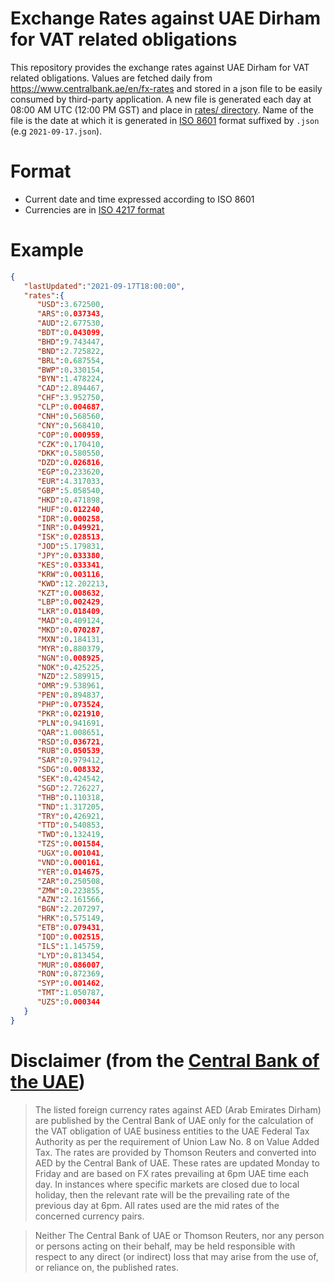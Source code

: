 # Exchange Rates against UAE Dirham for VAT related obligations

This repository provides the exchange rates against UAE Dirham for VAT related obligations. Values are fetched daily from https://www.centralbank.ae/en/fx-rates and stored in a json file to be easily consumed by third-party application. 
A new file is generated each day at 08:00 AM UTC (12:00 PM GST) and place in [rates/ directory](https://github.com/paulbares/centralbank-ae-fx-rates/tree/main/rates). Name of the file is the date at which it is generated in [ISO 8601](https://www.iso.org/iso-8601-date-and-time-format.html) format suffixed by `.json` (e.g `2021-09-17.json`).

# Format

- Current date and time expressed according to ISO 8601
- Currencies are in [ISO 4217 format](https://en.wikipedia.org/wiki/ISO_4217)

# Example

```json
{
   "lastUpdated":"2021-09-17T18:00:00",
   "rates":{
      "USD":3.672500,
      "ARS":0.037343,
      "AUD":2.677530,
      "BDT":0.043099,
      "BHD":9.743447,
      "BND":2.725822,
      "BRL":0.687554,
      "BWP":0.330154,
      "BYN":1.478224,
      "CAD":2.894467,
      "CHF":3.952750,
      "CLP":0.004687,
      "CNH":0.568560,
      "CNY":0.568410,
      "COP":0.000959,
      "CZK":0.170410,
      "DKK":0.580550,
      "DZD":0.026816,
      "EGP":0.233620,
      "EUR":4.317033,
      "GBP":5.058540,
      "HKD":0.471898,
      "HUF":0.012240,
      "IDR":0.000258,
      "INR":0.049921,
      "ISK":0.028513,
      "JOD":5.179831,
      "JPY":0.033380,
      "KES":0.033341,
      "KRW":0.003116,
      "KWD":12.202213,
      "KZT":0.008632,
      "LBP":0.002429,
      "LKR":0.018409,
      "MAD":0.409124,
      "MKD":0.070287,
      "MXN":0.184131,
      "MYR":0.880379,
      "NGN":0.008925,
      "NOK":0.425225,
      "NZD":2.589915,
      "OMR":9.538961,
      "PEN":0.894837,
      "PHP":0.073524,
      "PKR":0.021910,
      "PLN":0.941691,
      "QAR":1.008651,
      "RSD":0.036721,
      "RUB":0.050539,
      "SAR":0.979412,
      "SDG":0.008332,
      "SEK":0.424542,
      "SGD":2.726227,
      "THB":0.110318,
      "TND":1.317205,
      "TRY":0.426921,
      "TTD":0.540853,
      "TWD":0.132419,
      "TZS":0.001584,
      "UGX":0.001041,
      "VND":0.000161,
      "YER":0.014675,
      "ZAR":0.250508,
      "ZMW":0.223855,
      "AZN":2.161566,
      "BGN":2.207297,
      "HRK":0.575149,
      "ETB":0.079431,
      "IQD":0.002515,
      "ILS":1.145759,
      "LYD":0.813454,
      "MUR":0.086007,
      "RON":0.872369,
      "SYP":0.001462,
      "TMT":1.050787,
      "UZS":0.000344
   }
}
```

# Disclaimer (from the [Central Bank of the UAE](https://www.centralbank.ae/en/fx-rates))

> The listed foreign currency rates against AED (Arab Emirates Dirham) are published by the Central Bank of UAE only for the calculation of the VAT obligation of UAE business entities to the UAE Federal Tax Authority as per the requirement of Union Law No. 8 on Value Added Tax. The rates are provided by Thomson Reuters and converted into AED by the Central Bank of UAE. These rates are updated Monday to Friday and are based on FX rates prevailing at 6pm UAE time each day. In instances where specific markets are closed due to local holiday, then the relevant rate will be the prevailing rate of the previous day at 6pm. All rates used are the mid rates of the concerned currency pairs.

> Neither The Central Bank of UAE or Thomson Reuters, nor any person or persons acting on their behalf, may be held responsible with respect to any direct (or indirect) loss that may arise from the use of, or reliance on, the published rates.
